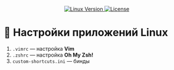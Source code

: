<p align="center">
  <a href="https://ubuntu.com/"> <img alt="Linux Version" src="https://img.shields.io/badge/Linux-Ubuntu-%23f58142?style=plastic&logo=ubuntu&logoColor=white"> </a>
  <a href="https://github.com/endygamedev/linux_config/blob/main/LICENSE"> <img alt="License" src="https://img.shields.io/github/license/endygamedev/linux_config?style=plastic"> </a>
</p>

# 🐚 Настройки приложений Linux
1. `.vimrc` — настройка **Vim**
1. `.zshrc` — настройка **Oh My Zsh!**
1. `custom-shortcuts.ini` — бинды
